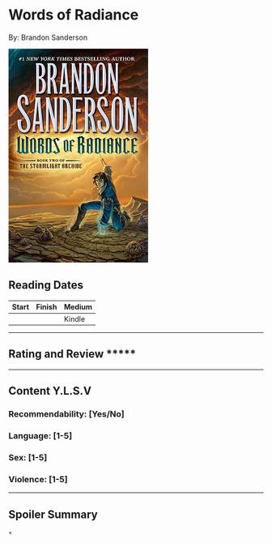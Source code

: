 # Words of Radiance
By: Brandon Sanderson

![Words of Radiance Cover](../Covers/WordsOfRadiance.jpg)

## Reading Dates
| Start | Finish | Medium |
| ---------- | ---------- | ------ |
|  |  | Kindle |

---

## Rating and Review *****

---

## Content Y.L.S.V
    

### Recommendability: [Yes/No]
    

### Language: [1-5]
    

### Sex: [1-5]
    

### Violence: [1-5]
    
---
## Spoiler Summary
    *